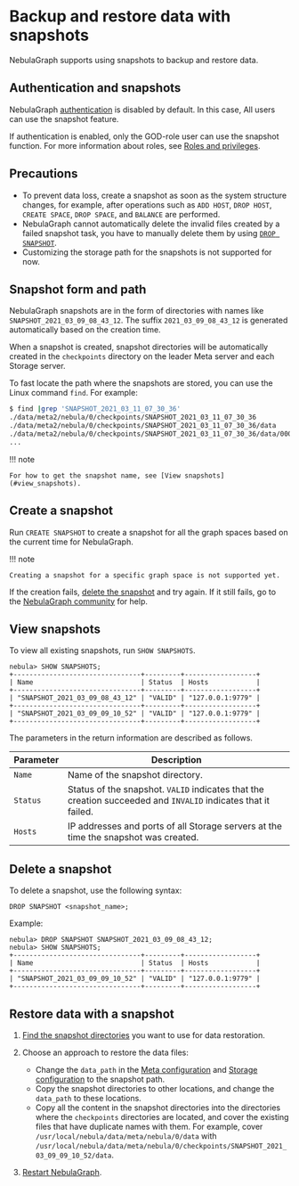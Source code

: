 # Backup and restore data with snapshots

NebulaGraph supports using snapshots to backup and restore data.

## Authentication and snapshots

NebulaGraph [authentication](1.authentication/1.authentication.md) is disabled by default. In this case, All users can use the snapshot feature.

If authentication is enabled, only the GOD-role user can use the snapshot function. For more information about roles, see [Roles and privileges](1.authentication/3.role-list.md).

## Precautions

* To prevent data loss, create a snapshot as soon as the system structure changes, for example, after operations such as `ADD HOST`, `DROP HOST`, `CREATE SPACE`, `DROP SPACE`, and `BALANCE` are performed.
* NebulaGraph cannot automatically delete the invalid files created by a failed snapshot task, you have to manually delete them by using [`DROP SNAPSHOT`](#delete_a_snapshot).
* Customizing the storage path for the snapshots is not supported for now.

## Snapshot form and path

NebulaGraph snapshots are in the form of directories with names like `SNAPSHOT_2021_03_09_08_43_12`. The suffix `2021_03_09_08_43_12` is generated automatically based on the creation time.

When a snapshot is created, snapshot directories will be automatically created in the `checkpoints` directory on the leader Meta server and each Storage server.

To fast locate the path where the snapshots are stored, you can use the Linux command `find`. For example:

```bash
$ find |grep 'SNAPSHOT_2021_03_11_07_30_36'
./data/meta2/nebula/0/checkpoints/SNAPSHOT_2021_03_11_07_30_36
./data/meta2/nebula/0/checkpoints/SNAPSHOT_2021_03_11_07_30_36/data
./data/meta2/nebula/0/checkpoints/SNAPSHOT_2021_03_11_07_30_36/data/000081.sst
...
```

!!! note

    For how to get the snapshot name, see [View snapshots](#view_snapshots).

## Create a snapshot

Run `CREATE SNAPSHOT` to create a snapshot for all the graph spaces based on the current time for NebulaGraph.

!!! note

    Creating a snapshot for a specific graph space is not supported yet.

If the creation fails, [delete the snapshot](#delete_a_snapshot) and try again. If it still fails, go to the [NebulaGraph community](https://discuss.nebula-graph.io/) for help.

## View snapshots

To view all existing snapshots, run `SHOW SNAPSHOTS`.

```ngql
nebula> SHOW SNAPSHOTS;
+--------------------------------+---------+------------------+
| Name                           | Status  | Hosts            |
+--------------------------------+---------+------------------+
| "SNAPSHOT_2021_03_09_08_43_12" | "VALID" | "127.0.0.1:9779" |
+--------------------------------+---------+------------------+
| "SNAPSHOT_2021_03_09_09_10_52" | "VALID" | "127.0.0.1:9779" |
+--------------------------------+---------+------------------+
```

The parameters in the return information are described as follows.

|Parameter|Description|
|-|-|
|`Name`|Name of the snapshot directory.|
|`Status`|Status of the snapshot. `VALID` indicates that the creation succeeded and `INVALID` indicates that it failed.|
|`Hosts`|IP addresses and ports of all Storage servers at the time the snapshot was created.|

## Delete a snapshot

To delete a snapshot, use the following syntax:

```ngql
DROP SNAPSHOT <snapshot_name>;
```

Example:

```ngql
nebula> DROP SNAPSHOT SNAPSHOT_2021_03_09_08_43_12;
nebula> SHOW SNAPSHOTS;
+--------------------------------+---------+------------------+
| Name                           | Status  | Hosts            |
+--------------------------------+---------+------------------+
| "SNAPSHOT_2021_03_09_09_10_52" | "VALID" | "127.0.0.1:9779" |
+--------------------------------+---------+------------------+
```

## Restore data with a snapshot

1. [Find the snapshot directories](#snapshot_form_and_path) you want to use for data restoration.

2. Choose an approach to restore the data files:
   * Change the `data_path` in the [Meta configuration](../5.configurations-and-logs/1.configurations/2.meta-config.md) and [Storage configuration](../5.configurations-and-logs/1.configurations/4.storage-config.md) to the snapshot path.
   * Copy the snapshot directories to other locations, and change the `data_path` to these locations.
   * Copy all the content in the snapshot directories into the directories where the `checkpoints` directories are located, and cover the existing files that have duplicate names with them. For example, cover `/usr/local/nebula/data/meta/nebula/0/data` with `/usr/local/nebula/data/meta/nebula/0/checkpoints/SNAPSHOT_2021_03_09_09_10_52/data`.

3. [Restart NebulaGraph](../2.quick-start/5.start-stop-service.md).

<!--
## Another way to backup and restore data

You can also use Backup&Restore to backup and restore NebulaGraph data. (TODO: coding)
-->
